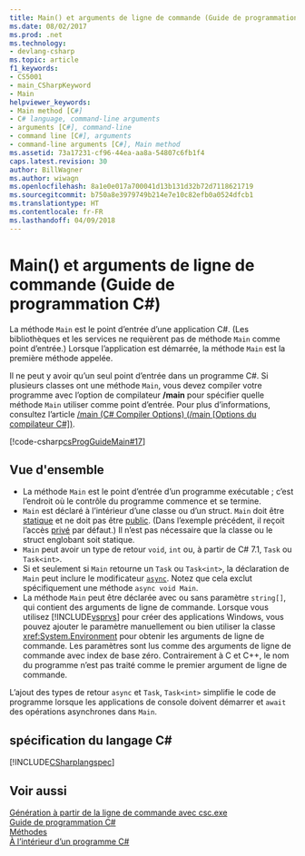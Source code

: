 ```yaml
---
title: Main() et arguments de ligne de commande (Guide de programmation C#)
ms.date: 08/02/2017
ms.prod: .net
ms.technology:
- devlang-csharp
ms.topic: article
f1_keywords:
- CS5001
- main_CSharpKeyword
- Main
helpviewer_keywords:
- Main method [C#]
- C# language, command-line arguments
- arguments [C#], command-line
- command line [C#], arguments
- command-line arguments [C#], Main method
ms.assetid: 73a17231-cf96-44ea-aa8a-54807c6fb1f4
caps.latest.revision: 30
author: BillWagner
ms.author: wiwagn
ms.openlocfilehash: 8a1e0e017a700041d13b131d32b72d7118621719
ms.sourcegitcommit: b750a8e3979749b214e7e10c82efb0a0524dfcb1
ms.translationtype: HT
ms.contentlocale: fr-FR
ms.lasthandoff: 04/09/2018
---
```

# <a name="main-and-command-line-arguments-c-programming-guide"></a>Main() et arguments de ligne de commande (Guide de programmation C#)

La méthode `Main` est le point d’entrée d’une application C#. (Les bibliothèques et les services ne requièrent pas de méthode `Main` comme point d’entrée.) Lorsque l’application est démarrée, la méthode `Main` est la première méthode appelée.

 Il ne peut y avoir qu’un seul point d’entrée dans un programme C#. Si plusieurs classes ont une méthode `Main`, vous devez compiler votre programme avec l’option de compilateur **/main** pour spécifier quelle méthode `Main` utiliser comme point d’entrée. Pour plus d’informations, consultez l’article [/main (C# Compiler Options) (/main [Options du compilateur C#])](../../../csharp/language-reference/compiler-options/main-compiler-option.md).

 [!code-csharp[csProgGuideMain#17](../../../csharp/programming-guide/inside-a-program/codesnippet/CSharp/main-and-command-line-arguments_1.cs)]

## <a name="overview"></a>Vue d'ensemble

- La méthode `Main` est le point d’entrée d’un programme exécutable ; c’est l’endroit où le contrôle du programme commence et se termine.
- `Main` est déclaré à l’intérieur d’une classe ou d’un struct. `Main` doit être [statique](../../../csharp/language-reference/keywords/static.md) et ne doit pas être [public](../../../csharp/language-reference/keywords/public.md). (Dans l’exemple précédent, il reçoit l’accès [privé](../../../csharp/language-reference/keywords/private.md) par défaut.) Il n’est pas nécessaire que la classe ou le struct englobant soit statique.
- `Main` peut avoir un type de retour `void`, `int` ou, à partir de C# 7.1, `Task` ou `Task<int>`.
- Si et seulement si `Main` retourne un `Task` ou `Task<int>`, la déclaration de `Main` peut inclure le modificateur [`async`](../../language-reference/keywords/async.md). Notez que cela exclut spécifiquement une méthode `async void Main`.
- La méthode `Main` peut être déclarée avec ou sans paramètre `string[]`, qui contient des arguments de ligne de commande. Lorsque vous utilisez [!INCLUDE[vsprvs](~/includes/vsprvs-md.md)] pour créer des applications Windows, vous pouvez ajouter le paramètre manuellement ou bien utiliser la classe <xref:System.Environment> pour obtenir les arguments de ligne de commande. Les paramètres sont lus comme des arguments de ligne de commande avec index de base zéro. Contrairement à C et C++, le nom du programme n’est pas traité comme le premier argument de ligne de commande.

L’ajout des types de retour `async` et `Task`, `Task<int>` simplifie le code de programme lorsque les applications de console doivent démarrer et `await` des opérations asynchrones dans `Main`.

## <a name="c-language-specification"></a>spécification du langage C#

[!INCLUDE[CSharplangspec](~/includes/csharplangspec-md.md)]

## <a name="see-also"></a>Voir aussi
[Génération à partir de la ligne de commande avec csc.exe](../../../csharp/language-reference/compiler-options/command-line-building-with-csc-exe.md)  
[Guide de programmation C#](../../../csharp/programming-guide/index.md)  
[Méthodes](../../../csharp/programming-guide/classes-and-structs/methods.md)  
[À l’intérieur d’un programme C#](../../../csharp/programming-guide/inside-a-program/index.md)  
